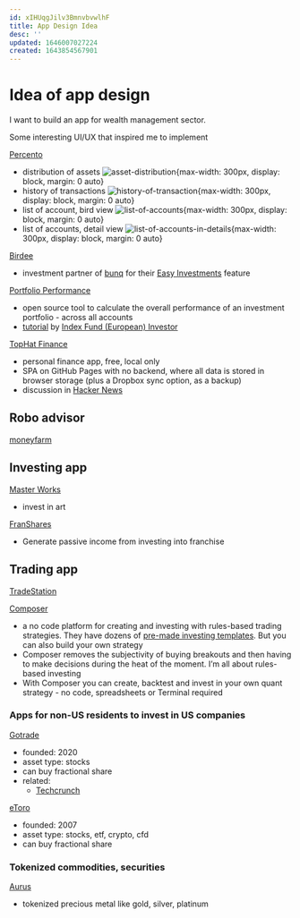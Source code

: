 ```yaml
---
id: xIHUqgJilv3BmnvbvwlhF
title: App Design Idea
desc: ''
updated: 1646007027224
created: 1643854567901
---
```

# Idea of app design

I want to build an app for wealth management sector.

Some interesting UI/UX that inspired me to implement

[Percento](https://www.percento.app/)
- distribution of assets
  ![asset-distribution](https://ik.imagekit.io/casa/h7b-dendron/2022-02-03_percento_IMG_0423_leWFPuqvQ.PNG?ik-sdk-version=javascript-1.4.3&updatedAt=1643855111674){max-width: 300px, display: block, margin: 0 auto}
- history of transactions
  ![history-of-transaction](https://ik.imagekit.io/casa/h7b-dendron/2022-02-03_percento_IMG_0426_GEx7jLTfC.PNG?ik-sdk-version=javascript-1.4.3&updatedAt=1643855112014){max-width: 300px, display: block, margin: 0 auto}
- list of account, bird view
![list-of-accounts](https://ik.imagekit.io/casa/h7b-dendron/2022-02-03_percento_IMG_0424_Zd1-ZrgiK.PNG?ik-sdk-version=javascript-1.4.3&updatedAt=1643855111666){max-width: 300px, display: block, margin: 0 auto}
- list of accounts, detail view
![list-of-accounts-in-details](https://ik.imagekit.io/casa/h7b-dendron/2022-02-03_percento_IMG_0425_1q_y-lQJ7.PNG?ik-sdk-version=javascript-1.4.3&updatedAt=1643855111818){max-width: 300px, display: block, margin: 0 auto}

[Birdee](https://birdee.co/en-fr)
- investment partner of [bunq](https://www.bunq.com/) for their [Easy Investments](https://together.bunq.com/d/47183-easy-investments-invest-in-socially-responsible-companies/6) feature

[Portfolio Performance](https://www.portfolio-performance.info/en/)
- open source tool to calculate the overall performance of an investment portfolio - across all accounts
- [tutorial](http://indexfundinvestor.eu/2019/06/27/how-to-track-your-investments-with-portfolio-performance/) by [Index Fund (European) Investor](https://indexfundinvestor.eu/)

[TopHat Finance](https://github.com/Athenodoros/TopHat)
- personal finance app, free, local only
- SPA on GitHub Pages with no backend, where all data is stored in browser storage (plus a Dropbox sync option, as a backup)
- discussion in [Hacker News](https://news.ycombinator.com/item?id=30484235)

## Robo advisor

[moneyfarm](https://www.moneyfarm.com/uk/)

## Investing app

[Master Works](https://www.masterworks.io/)
- invest in art

[FranShares](https://franshares.com/)
- Generate passive income from investing into franchise

## Trading app

[TradeStation](https://www.tradestation.com/)

[Composer](https://www.composer.trade/)
- a no code platform for creating and investing with rules-based trading strategies. They have dozens of [pre-made investing templates](https://app.composer.trade/discover). But you can also build your own strategy
- Composer removes the subjectivity of buying breakouts and then having to make decisions during the heat of the moment. I’m all about rules-based investing
- With Composer you can create, backtest and invest in your own quant strategy - no code, spreadsheets or Terminal required

### Apps for non-US residents to invest in US companies

[Gotrade](https://www.heygotrade.com/)
- founded: 2020
- asset type: stocks
- can buy fractional share
- related: 
    - [Techcrunch](https://techcrunch.com/2021/06/24/gotrade-gets-7m-led-by-localglobe-to-let-investors-around-the-world-buy-fractional-shares-of-u-s-stocks/)

[eToro](https://www.etoro.com/)
- founded: 2007
- asset type: stocks, etf, crypto, cfd
- can buy fractional share

### Tokenized commodities, securities

[Aurus](https://aurus.io/)
- tokenized precious metal like gold, silver, platinum